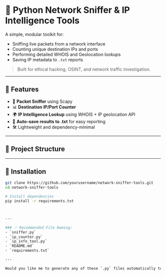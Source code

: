# 🔎 Python Network Sniffer & IP Intelligence Tools

A simple, modular toolkit for:
- Sniffing live packets from a network interface
- Counting unique destination IPs and ports
- Performing detailed WHOIS and Geolocation lookups
- Saving IP metadata to `.txt` reports

> Built for ethical hacking, OSINT, and network traffic investigation.

---

## 🚀 Features

- 🧠 **Packet Sniffer** using Scapy
- 📊 **Destination IP/Port Counter**
- 🌍 **IP Intelligence Lookup** using WHOIS + IP geolocation API
- 💾 **Auto-save results to .txt** for easy reporting
- 🛠️ Lightweight and dependency-minimal

---

## 📁 Project Structure


---

## 🔧 Installation

```bash
git clone https://github.com/yourusername/network-sniffer-tools.git
cd network-sniffer-tools

# Install dependencies
pip install -r requirements.txt



---

### ✅ Recommended File Naming:
- `sniffer.py`
- `ip_counter.py`
- `ip_info_tool.py`
- `README.md`
- `requirements.txt`

---

Would you like me to generate any of these `.py` files automatically too for your upload, or do you already have them?
